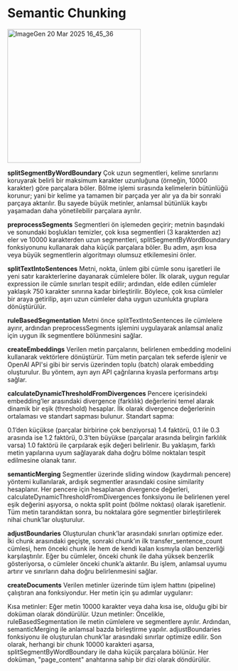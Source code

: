 # Semantic Chunking

<img src="https://github.com/user-attachments/assets/e2212891-31b1-46ea-8f4e-f9d280f8a671" alt="ImageGen 20 Mar 2025 16_45_36" width="300">

 
**splitSegmentByWordBoundary**
Çok uzun segmentleri, kelime sınırlarını koruyarak belirli bir maksimum karakter uzunluğuna (örneğin, 10000 karakter) göre parçalara böler. Bölme işlemi sırasında kelimelerin bütünlüğü korunur; yani bir kelime ya tamamen bir parçada yer alır ya da bir sonraki parçaya aktarılır. Bu sayede büyük metinler, anlamsal bütünlük kaybı yaşamadan daha yönetilebilir parçalara ayrılır.

**preprocessSegments**
Segmentleri ön işlemeden geçirir; metnin başındaki ve sonundaki boşlukları temizler, çok kısa segmentleri (3 karakterden az) eler ve 10000 karakterden uzun segmentleri, splitSegmentByWordBoundary fonksiyonunu kullanarak daha küçük parçalara böler. Bu adım, aşırı kısa veya büyük segmentlerin algoritmayı olumsuz etkilemesini önler.

**splitTextIntoSentences**
Metni, nokta, ünlem gibi cümle sonu işaretleri ile yeni satır karakterlerine dayanarak cümlelere böler. İlk olarak, uygun regular expression ile cümle sınırları tespit edilir; ardından, elde edilen cümleler yaklaşık 750 karakter sınırına kadar birleştirilir. Böylece, çok kısa cümleler bir araya getirilip, aşırı uzun cümleler daha uygun uzunlukta gruplara dönüştürülür.

**ruleBasedSegmentation**
Metni önce splitTextIntoSentences ile cümlelere ayırır, ardından preprocessSegments işlemini uygulayarak anlamsal analiz için uygun ilk segmentlere bölünmesini sağlar.

**createEmbeddings**
Verilen metin parçalarını, belirlenen embedding modelini kullanarak vektörlere dönüştürür. Tüm metin parçaları tek seferde işlenir ve OpenAI API'si gibi bir servis üzerinden toplu (batch) olarak embedding oluşturulur. Bu yöntem, ayrı ayrı API çağrılarına kıyasla performans artışı sağlar.

**calculateDynamicThresholdFromDivergences**
Pencere içerisindeki embedding’ler arasındaki divergence (farklılık) değerlerini temel alarak dinamik bir eşik (threshold) hesaplar. İlk olarak divergence değerlerinin ortalaması ve standart sapması bulunur. Standart sapma:

0.1’den küçükse (parçalar birbirine çok benziyorsa) 1.4 faktörü,
0.1 ile 0.3 arasında ise 1.2 faktörü,
0.3’ten büyükse (parçalar arasında belirgin farklılık varsa) 1.0 faktörü
ile çarpılarak eşik değeri belirlenir. Bu yaklaşım, farklı metin yapılarına uyum sağlayarak daha doğru bölme noktaları tespit edilmesine olanak tanır.

**semanticMerging**
Segmentler üzerinde sliding window (kaydırmalı pencere) yöntemi kullanılarak, ardışık segmentler arasındaki cosine similarity hesaplanır. Her pencere için hesaplanan divergence değerleri, calculateDynamicThresholdFromDivergences fonksiyonu ile belirlenen yerel eşik değerini aşıyorsa, o nokta split point (bölme noktası) olarak işaretlenir. Tüm metin tarandıktan sonra, bu noktalara göre segmentler birleştirilerek nihai chunk’lar oluşturulur.

**adjustBoundaries**
Oluşturulan chunk’lar arasındaki sınırları optimize eder. İki chunk arasındaki geçişte, sonraki chunk’ın ilk transfer_sentence_count cümlesi, hem önceki chunk ile hem de kendi kalan kısmıyla olan benzerliği karşılaştırılır. Eğer bu cümleler, önceki chunk ile daha yüksek benzerlik gösteriyorsa, o cümleler önceki chunk’a aktarılır. Bu işlem, anlamsal uyumu artırır ve sınırların daha doğru belirlenmesini sağlar.

**createDocuments**
Verilen metinler üzerinde tüm işlem hattını (pipeline) çalıştıran ana fonksiyondur. Her metin için şu adımlar uygulanır:

Kısa metinler: Eğer metin 10000 karakter veya daha kısa ise, olduğu gibi bir doküman olarak döndürülür.
Uzun metinler:
Öncelikle, ruleBasedSegmentation ile metin cümlelere ve segmentlere ayrılır.
Ardından, semanticMerging ile anlamsal bazda birleştirme yapılır.
adjustBoundaries fonksiyonu ile oluşturulan chunk’lar arasındaki sınırlar optimize edilir.
Son olarak, herhangi bir chunk 10000 karakteri aşarsa, splitSegmentByWordBoundary ile daha küçük parçalara bölünür.
Her doküman, "page_content" anahtarına sahip bir dizi olarak döndürülür.
